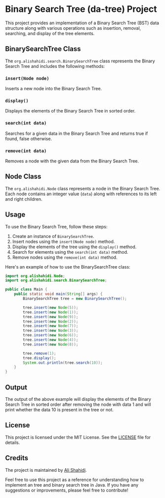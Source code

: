# Binary Search Tree (da-tree) Project

This project provides an implementation of a Binary Search Tree (BST) data structure along with various operations such as insertion, removal, searching, and display of the tree elements.

## BinarySearchTree Class

The `org.alishahidi.search.BinarySearchTree` class represents the Binary Search Tree and includes the following methods:

### `insert(Node node)`

Inserts a new node into the Binary Search Tree.

### `display()`

Displays the elements of the Binary Search Tree in sorted order.

### `search(int data)`

Searches for a given data in the Binary Search Tree and returns true if found, false otherwise.

### `remove(int data)`

Removes a node with the given data from the Binary Search Tree.

## Node Class

The `org.alishahidi.Node` class represents a node in the Binary Search Tree. Each node contains an integer value (`data`) along with references to its left and right children.

## Usage

To use the Binary Search Tree, follow these steps:

1. Create an instance of `BinarySearchTree`.
2. Insert nodes using the `insert(Node node)` method.
3. Display the elements of the tree using the `display()` method.
4. Search for elements using the `search(int data)` method.
5. Remove nodes using the `remove(int data)` method.

Here's an example of how to use the BinarySearchTree class:

```java
import org.alishahidi.Node;
import org.alishahidi.search.BinarySearchTree;

public class Main {
    public static void main(String[] args) {
        BinarySearchTree tree = new BinarySearchTree();

        tree.insert(new Node(5));
        tree.insert(new Node(1));
        tree.insert(new Node(9));
        tree.insert(new Node(2));
        tree.insert(new Node(7));
        tree.insert(new Node(3));
        tree.insert(new Node(6));
        tree.insert(new Node(4));
        tree.insert(new Node(8));

        tree.remove(1);
        tree.display();
        System.out.println(tree.search(10));
    }
}
```

## Output
The output of the above example will display the elements of the Binary Search Tree in sorted order after removing the node with data 1 and will print whether the data 10 is present in the tree or not.

## License

This project is licensed under the MIT License. See the [LICENSE](LICENSE) file for details.

## Credits

The project is maintained by [Ali Shahidi](https://github.com/alishahidi).

Feel free to use this project as a reference for understanding how to implement an tree and binary search tree in Java. If you have any suggestions or improvements, please feel free to contribute!

